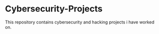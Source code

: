 # Cybersecurity-Projects
This repository contains cybersecurity and hacking projects i have worked on.
